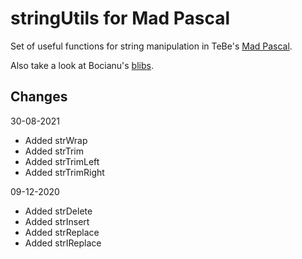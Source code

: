 # stringUtils for Mad Pascal

Set of useful functions for string manipulation in TeBe's [Mad Pascal](https://github.com/tebe6502/Mad-Pascal).

Also take a look at Bocianu's [blibs](https://gitlab.com/bocianu/blibs). 

## Changes

30-08-2021
- Added strWrap
- Added strTrim
- Added strTrimLeft
- Added strTrimRight

09-12-2020
- Added strDelete
- Added strInsert
- Added strReplace
- Added strIReplace
